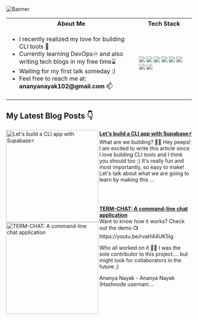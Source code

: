 ![Banner](https://user-images.githubusercontent.com/55504616/233784586-533d60c7-2ec6-42d4-9817-88f7dcee1062.png)

<table>
<tr>
 <th>About Me</th>
 <th>Tech Stack</th>
</tr>

<tr>
 <td width="70%">
   <ul>
     <li> I recently realized my love for building CLI tools 💖 </li>
     <li> Currently learning DevOps♾️ and also writing tech blogs in my free time⌛ </li>
     <li> Waiting for my first talk someday :) </li>
     <li> Feel free to reach me at: <b>ananyanayak102@gmail.com</b> 📫 </li>
   </ul> 
</td>
<td>
    <img src="https://img.shields.io/badge/Python-0078h7.svg?style=for-the-badge&logo=python&logoColor=white"/>
    <img src="https://img.shields.io/badge/github-%23121011.svg?style=for-the-badge&logo=github&logoColor=white"/>
    <img src="https://img.shields.io/badge/javascript-%23323330.svg?style=for-the-badge&logo=javascript&logoColor=%23F7DF1E"/>
    <img src="https://img.shields.io/badge/react-%2320232a.svg?style=for-the-badge&logo=react&logoColor=%2361DAFB"/>
    <img src="https://img.shields.io/badge/docker-%230db7ed.svg?style=for-the-badge&logo=docker&logoColor=white"/>
    <img src="https://img.shields.io/badge/Visual%20Studio%20Code-0078d7.svg?style=for-the-badge&logo=visual-studio-code&logoColor=white"/>
    <img src="https://img.shields.io/badge/Ubuntu-E95420?style=for-the-badge&logo=ubuntu&logoColor=white"/>
    <img src="https://img.shields.io/badge/git-%23F05033.svg?style=for-the-badge&logo=git&logoColor=white"/>
  </td>
</tr>
</table>

## My Latest Blog Posts 👇
<!-- HASHNODE_BLOG:START -->
<p align="left">
<a href="https://ananyacodes.hashnode.dev/lets-build-a-cli-app-with-supabase" title="Let's build a CLI app with Supabase⚡"><img src="https://cdn.hashnode.com/res/hashnode/image/upload/v1688658946767/e5086039-c9fc-443f-b0c9-87440c7a8b25.png" alt="Let's build a CLI app with Supabase⚡" width="250px" align="left" /></a>
<a href="https://ananyacodes.hashnode.dev/lets-build-a-cli-app-with-supabase" title="Let's build a CLI app with Supabase⚡"><strong>Let's build a CLI app with Supabase⚡</strong></a>
<br/> What are we building? 👩‍💻
Hey peeps! I am excited to write this article since I love building CLI tools and I think you should too :) It's really fun and most importantly, so easy to make! Let's talk about what we are going to learn by making this ... </p> <br/> <br/>
<p align="left">
<a href="https://ananyacodes.hashnode.dev/term-chat-a-command-line-chat-application" title="TERM-CHAT: A command-line chat application"><img src="https://cdn.hashnode.com/res/hashnode/image/upload/v1685611403110/a90c6cab-4797-4000-9a80-b4fe3a2f715f.png" alt="TERM-CHAT: A command-line chat application" width="250px" align="left" /></a>
<a href="https://ananyacodes.hashnode.dev/term-chat-a-command-line-chat-application" title="TERM-CHAT: A command-line chat application"><strong>TERM-CHAT: A command-line chat application</strong></a>
<br/> Want to know how it works? Check out the demo 📺
https://youtu.be/rvaH44UK5Ig
 
Who all worked on it 👩‍💻
I was the sole contributor to this project.... but might look for collaborators in the future ;)

Ananya Nayak - Ananya Nayak (Hashnode usernam... </p> <br/> <br/>
<!-- HASHNODE_BLOG:END -->

